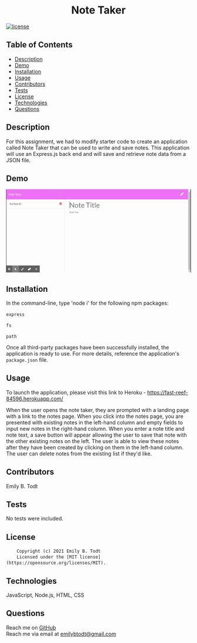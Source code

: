 <h1 align="center">Note Taker</h1>

  [![license](https://img.shields.io/static/v1?label=license&message=MIT&color=yellow)](https://opensource.org/licenses/MIT)


## Table of Contents

  - [Description](#description)
  - [Demo](#demo)
  - [Installation](#installation)
  - [Usage](#usage)
  - [Contributors](#contributors)
  - [Tests](#tests)
  - [License](#license)
  - [Technologies](#technologies)
  - [Questions](#questions)

  
  ## Description
  For this assignment, we had to modify starter code to create an application called Note Taker that can be used to write and save notes. This application will use an Express.js back end and will save and retrieve note data from a JSON file.

  ## Demo

  ![Application Preview](public/assets/Note-Taker1.gif)
  

  ## Installation
 In the command-line, type 'node i' for the following npm packages:
 ``` 
 express
  ```
 ``` 
 fs 
 ```
 ``` 
 path
  ```

  Once all third-party packages have been successfully installed, the application is ready to use. For more details, reference the application's ```package.json``` file.

  ## Usage
  To launch the application, please visit this link to Heroku - https://fast-reef-84596.herokuapp.com/
  
  When the user opens the note taker, they are prompted with a landing page with a link to the notes page. When you click into the notes page, you are presented with existing notes in the left-hand column and empty fields to input new notes in the right-hand column. When you enter a note title and note text, a save button will appear allowing the user to save that note with the other existing notes on the left. The user is able to view these notes after they have been created by clicking on them in the left-hand column. The user can delete notes from the existing list if they'd like.

  ## Contributors
  Emily B. Todt

  ## Tests
  
  No tests were included.

  ## License
  
        Copyright (c) 2021 Emily B. Todt 
        Licensed under the [MIT license](https://opensource.org/licenses/MIT).
      

  ## Technologies
  JavaScript, Node.js, HTML, CSS

  ## Questions
  Reach me on [GitHub](https://www.github.com/todtsies)  
  Reach me via email at <emilybtodt@gmail.com>


